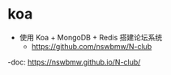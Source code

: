 # koa


- 使用 Koa + MongoDB + Redis 搭建论坛系统
  - https://github.com/nswbmw/N-club

-doc: https://nswbmw.github.io/N-club/
